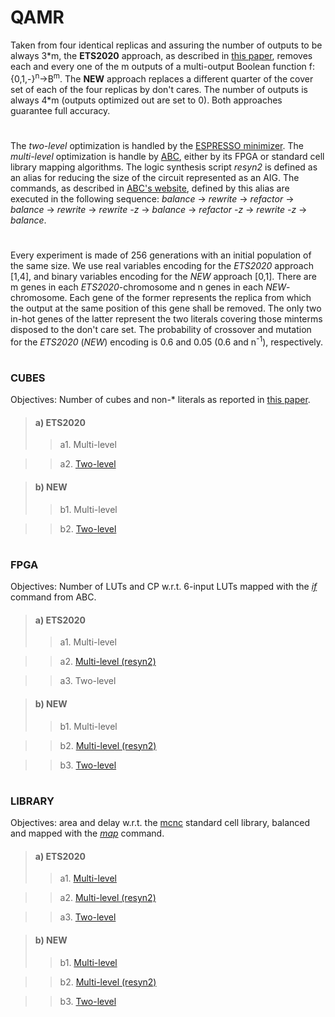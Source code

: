 # QAMR

Taken from four identical replicas and assuring the number of outputs to be always 3\*m, the **ETS2020** approach, as described in [this paper](https://ieeexplore.ieee.org/stamp/stamp.jsp?tp=&arnumber=9131574), removes each and every one of the m outputs of a multi-output Boolean function f:{0,1,-}<sup>n</sup>&rarr;B<sup>m</sup>. The **NEW** approach replaces a different quarter of the cover set of each of the four replicas by don't cares. The number of outputs is always 4\*m (outputs optimized out are set to 0). Both approaches guarantee full accuracy.
# 
The *two-level* optimization is handled by the [ESPRESSO minimizer](http://web.eecs.umich.edu/~ksewell/espresso/). The *multi-level* optimization is handle by [ABC](https://github.com/berkeley-abc/abc), either by its FPGA or standard cell library mapping algorithms. The logic synthesis script *resyn2* is defined as an alias for reducing the size of the circuit represented as an AIG. The commands, as described in [ABC's website](https://people.eecs.berkeley.edu/~alanmi/abc/abc.htm#_Toc179291836), defined by this alias are executed in the following sequence: *balance* &rarr; *rewrite* &rarr; *refactor* &rarr; *balance* &rarr; *rewrite* &rarr; *rewrite -z* &rarr; *balance* &rarr; *refactor -z* &rarr; *rewrite -z* &rarr; *balance*.
# 
Every experiment is made of 256 generations with an initial population of the same size. We use real variables encoding for the *ETS2020* approach [1,4], and binary variables encoding for the *NEW* approach [0,1]. There are m genes in each *ETS2020*-chromosome and n genes in each *NEW*-chromosome. Each gene of the former represents the replica from which the output at the same position of this gene shall be removed. The only two in-hot genes of the latter represent the two literals covering those minterms disposed to the don't care set. The probability of crossover and mutation for the *ETS2020* (*NEW*) encoding is 0.6 and 0.05 (0.6 and n<sup>-1</sup>), respectively.
# 
### CUBES
Objectives: Number of cubes and non-* literals as reported in [this paper](https://ieeexplore.ieee.org/stamp/stamp.jsp?tp=&arnumber=8587768).

>#### a) ETS2020
>> a1. Multi-level

>> a2. [Two-level](https://github.com/ETS2020/QAMR/tree/master/Results_CUBES/ETS2020/Results_TWOLEVELS)

>#### b) NEW
>> b1. Multi-level

>> b2. [Two-level](https://github.com/ETS2020/QAMR/tree/master/Results_CUBES/NEW/Results_TWOLEVELS)

# 
### FPGA
Objectives: Number of LUTs and CP w.r.t. 6-input LUTs mapped with the [*if*](https://people.eecs.berkeley.edu/~alanmi/publications/2007/fpga07_fast.pdf) command from ABC.

>#### a) ETS2020
>> a1. Multi-level

>> a2. [Multi-level (resyn2)](https://github.com/ETS2020/QAMR/tree/master/Results_FPGA/ETS2020/Results_resyn2)

>> a3. Two-level

>#### b) NEW
>> b1. Multi-level

>> b2. [Multi-level (resyn2)](https://github.com/ETS2020/QAMR/tree/master/Results_FPGA/NEW/Results_resyn2/)

>> b3. [Two-level](https://github.com/ETS2020/QAMR/tree/master/Results_FPGA/NEW/Results_TWOLEVELS)

# 
### LIBRARY
Objectives: area and delay w.r.t. the [mcnc](http://www.ecs.umass.edu/ece/labs/vlsicad/ece667/links/mcnc.genlib) standard cell library, balanced and mapped with the [*map*](https://people.eecs.berkeley.edu/~alanmi/abc/abc.htm#_Toc179291840) command.

>#### a) ETS2020
>> a1. [Multi-level](https://github.com/ETS2020/QAMR/tree/master/Results_LIBRARY/ETS2020/Results_MULTILEVEL)

>> a2. [Multi-level (resyn2)](https://github.com/ETS2020/QAMR/tree/master/Results_LIBRARY/ETS2020/Results_resyn2)

>> a3. [Two-level](https://github.com/ETS2020/QAMR/tree/master/Results_LIBRARY/ETS2020/Results_TWOLEVELS)

>#### b) NEW
>> b1. [Multi-level](https://github.com/ETS2020/QAMR/tree/master/Results_LIBRARY/NEW/Results_MULTILEVEL)

>> b2. [Multi-level (resyn2)](https://github.com/ETS2020/QAMR/tree/master/Results_LIBRARY/NEW/Results_resyn2)

>> b3. [Two-level](https://github.com/ETS2020/QAMR/tree/master/Results_LIBRARY/NEW/Results_TWOLEVELS)

<!--```bash
pip install foobar
```-->
